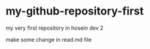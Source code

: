 # my-github-repository-first
my very first repository in hosein dev 2

make some change in read.md file
